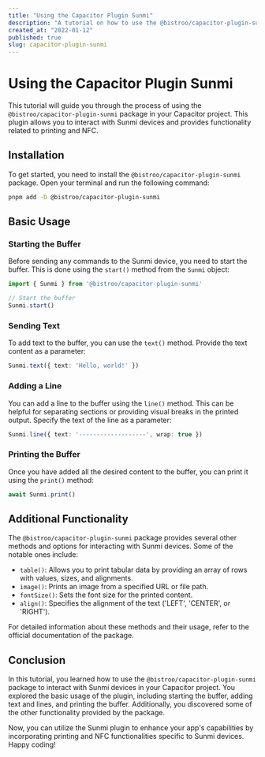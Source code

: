 ```yaml
---
title: "Using the Capacitor Plugin Sunmi"
description: "A tutorial on how to use the @bistroo/capacitor-plugin-sunmi package in your Capacitor project"
created_at: "2022-01-12"
published: true
slug: capacitor-plugin-sunmi
---
```


# Using the Capacitor Plugin Sunmi

This tutorial will guide you through the process of using the `@bistroo/capacitor-plugin-sunmi` package in your Capacitor project. This plugin allows you to interact with Sunmi devices and provides functionality related to printing and NFC.

## Installation

To get started, you need to install the `@bistroo/capacitor-plugin-sunmi` package. Open your terminal and run the following command:

```bash
pnpm add -D @bistroo/capacitor-plugin-sunmi
```

## Basic Usage

### Starting the Buffer

Before sending any commands to the Sunmi device, you need to start the buffer. This is done using the `start()` method from the `Sunmi` object:

```typescript
import { Sunmi } from '@bistroo/capacitor-plugin-sunmi'

// Start the buffer
Sunmi.start()
```

### Sending Text

To add text to the buffer, you can use the `text()` method. Provide the text content as a parameter:

```typescript
Sunmi.text({ text: 'Hello, world!' })
```

### Adding a Line

You can add a line to the buffer using the `line()` method. This can be helpful for separating sections or providing visual breaks in the printed output. Specify the text of the line as a parameter:

```typescript
Sunmi.line({ text: '-------------------', wrap: true })
```

### Printing the Buffer

Once you have added all the desired content to the buffer, you can print it using the `print()` method:

```typescript
await Sunmi.print()
```

## Additional Functionality

The `@bistroo/capacitor-plugin-sunmi` package provides several other methods and options for interacting with Sunmi devices. Some of the notable ones include:

- `table()`: Allows you to print tabular data by providing an array of rows with values, sizes, and alignments.
- `image()`: Prints an image from a specified URL or file path.
- `fontSize()`: Sets the font size for the printed content.
- `align()`: Specifies the alignment of the text ('LEFT', 'CENTER', or 'RIGHT').

For detailed information about these methods and their usage, refer to the official documentation of the package.

## Conclusion

In this tutorial, you learned how to use the `@bistroo/capacitor-plugin-sunmi` package to interact with Sunmi devices in your Capacitor project. You explored the basic usage of the plugin, including starting the buffer, adding text and lines, and printing the buffer. Additionally, you discovered some of the other functionality provided by the package.

Now, you can utilize the Sunmi plugin to enhance your app's capabilities by incorporating printing and NFC functionalities specific to Sunmi devices. Happy coding!